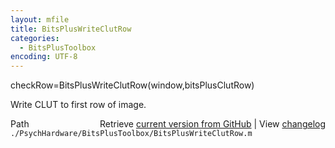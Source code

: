 ```yaml
---
layout: mfile
title: BitsPlusWriteClutRow
categories:
  - BitsPlusToolbox
encoding: UTF-8
---
```


checkRow=BitsPlusWriteClutRow(window,bitsPlusClutRow)  

Write CLUT to first row of image.  


<div class="code_header" style="text-align:right;">
  <span style="float:left;">Path&nbsp;&nbsp;</span> <span class="counter">Retrieve <a href=
  "https://raw.github.com/Psychtoolbox-3/Psychtoolbox-3/beta/./PsychHardware/BitsPlusToolbox/BitsPlusWriteClutRow.m">current version from GitHub</a> | View <a href=
  "https://github.com/Psychtoolbox-3/Psychtoolbox-3/commits/beta/./PsychHardware/BitsPlusToolbox/BitsPlusWriteClutRow.m">changelog</a></span>
</div>
<div class="code">
  <code>./PsychHardware/BitsPlusToolbox/BitsPlusWriteClutRow.m</code>
</div>

